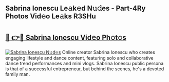 ## Sabrina Ionescu Le𝚊k𝚎d N𝚞𝚍es - Part-4Ry Photos Vid𝚎o Le𝚊ks R3SHu

# <h2><a href="http://fbe8cl.evod.top/?m=Sabrina+Ionescu">🔗 👉🔴 Sabrina Ionescu Vid𝚎o Ph𝚘t𝚘s</a></h2>

[![Sabrina Ionescu N𝚞d𝚎s](https://i.imgur.com/8V9OHl7.gif)](http://fbe8cl.evod.top/?m=Sabrina+Ionescu)
Online creator Sabrina Ionescu who creates engaging lifestyle and dance content, featuring solo and collaborative dance trend performances and mini vlogs. Sabrina Ionescu public persona is that of a successful entrepreneur, but behind the scenes, he's a devoted family man. 
